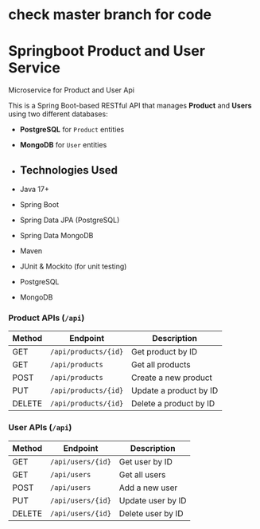 # check master branch for code

# Springboot Product and User Service
Microservice for Product and User Api

This is a Spring Boot-based RESTful API that manages **Product** and **Users** using two different databases:
- **PostgreSQL** for `Product` entities
- **MongoDB** for `User` entities

- ## Technologies Used
- Java 17+
- Spring Boot
- Spring Data JPA (PostgreSQL)
- Spring Data MongoDB
- Maven
- JUnit & Mockito (for unit testing)
- PostgreSQL
- MongoDB




### Product APIs (`/api`)
| Method | Endpoint           | Description                |
|--------|--------------------|----------------------------|
| GET    | `/api/products/{id}`| Get product by ID          |
| GET    | `/api/products`    | Get all products           |
| POST   | `/api/products`    | Create a new product       |
| PUT    | `/api/products/{id}` | Update a product by ID     |
| DELETE | `/api/products/{id}` | Delete a product by ID     |




### User APIs (`/api`)
| Method | Endpoint             | Description             |
|--------|----------------------|-------------------------|
| GET    | `/api/users/{id}`    | Get user by ID          |
| GET    | `/api/users`         | Get all users           |
| POST   | `/api/users`         | Add a new user          |
| PUT    | `/api/users/{id}`    | Update user by ID       |
| DELETE | `/api/users/{id}`    | Delete user by ID       |
